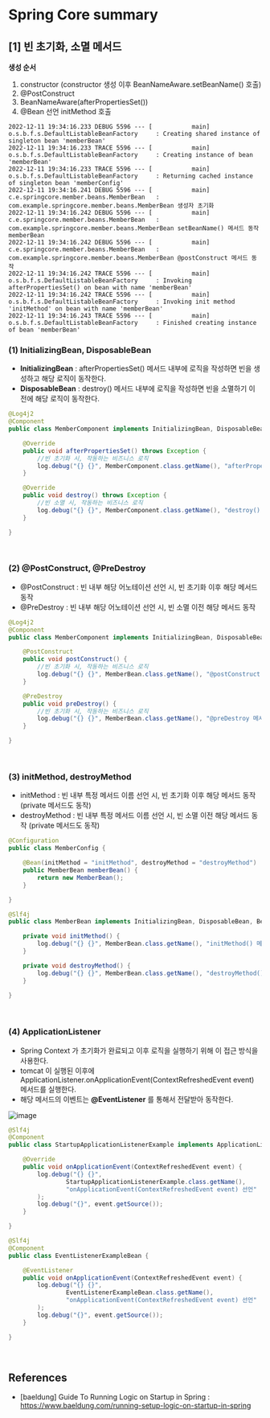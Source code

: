 # Spring Core summary

## [1] 빈 초기화, 소멸  메서드

**생성 순서**
1. constructor (constructor 생성 이후 BeanNameAware.setBeanName() 호출)
2. @PostConstruct
3. BeanNameAware(afterPropertiesSet())
4. @Bean 선언 initMethod 호출 
```text
2022-12-11 19:34:16.233 DEBUG 5596 --- [           main] o.s.b.f.s.DefaultListableBeanFactory     : Creating shared instance of singleton bean 'memberBean'
2022-12-11 19:34:16.233 TRACE 5596 --- [           main] o.s.b.f.s.DefaultListableBeanFactory     : Creating instance of bean 'memberBean'
2022-12-11 19:34:16.233 TRACE 5596 --- [           main] o.s.b.f.s.DefaultListableBeanFactory     : Returning cached instance of singleton bean 'memberConfig'
2022-12-11 19:34:16.241 DEBUG 5596 --- [           main] c.e.springcore.member.beans.MemberBean   : com.example.springcore.member.beans.MemberBean 생성자 초기화
2022-12-11 19:34:16.242 DEBUG 5596 --- [           main] c.e.springcore.member.beans.MemberBean   : com.example.springcore.member.beans.MemberBean setBeanName() 메서드 동작 memberBean
2022-12-11 19:34:16.242 DEBUG 5596 --- [           main] c.e.springcore.member.beans.MemberBean   : com.example.springcore.member.beans.MemberBean @postConstruct 메서드 동작
2022-12-11 19:34:16.242 TRACE 5596 --- [           main] o.s.b.f.s.DefaultListableBeanFactory     : Invoking afterPropertiesSet() on bean with name 'memberBean'
2022-12-11 19:34:16.242 TRACE 5596 --- [           main] o.s.b.f.s.DefaultListableBeanFactory     : Invoking init method  'initMethod' on bean with name 'memberBean'
2022-12-11 19:34:16.243 TRACE 5596 --- [           main] o.s.b.f.s.DefaultListableBeanFactory     : Finished creating instance of bean 'memberBean'
```

### (1) InitializingBean, DisposableBean
- **InitializingBean** : afterPropertiesSet() 메서드 내부에 로직을 작성하면 빈을 생성하고 해당 로직이 동작한다.
- **DisposableBean** : destroy() 메서드 내부에 로직을 작성하면 빈을 소멸하기 이전에 해당 로직이 동작한다. 
```java
@Log4j2
@Component
public class MemberComponent implements InitializingBean, DisposableBean, BeanNameAware {

    @Override
    public void afterPropertiesSet() throws Exception {
        //빈 초기화 시, 작동하는 비즈니스 로직
        log.debug("{} {}", MemberComponent.class.getName(), "afterPropertiesSet() 메서드 동작");
    }

    @Override
    public void destroy() throws Exception {
        //빈 소멸 시, 작동하는 비즈니스 로직
        log.debug("{} {}", MemberComponent.class.getName(), "destroy() 메서드 동작");
    }

}

```

<br>

### (2) @PostConstruct, @PreDestroy
- @PostConstruct : 빈 내부 해당 어노테이션 선언 시, 빈 초기화 이후 해당 메서드 동작
- @PreDestroy : 빈 내부 해당 어노테이션 선언 시, 빈 소멸 이전 해당 메서드 동작
```java
@Log4j2
@Component
public class MemberComponent implements InitializingBean, DisposableBean, BeanNameAware {

    @PostConstruct
    public void postConstruct() {
        //빈 초기화 시, 작동하는 비즈니스 로직
        log.debug("{} {}", MemberBean.class.getName(), "@postConstruct 메서드 동작");
    }

    @PreDestroy
    public void preDestroy() {
        //빈 초기화 시, 작동하는 비즈니스 로직
        log.debug("{} {}", MemberBean.class.getName(), "@preDestroy 메서드 동작");
    }

}
```

<br>

### (3) initMethod, destroyMethod
- initMethod : 빈 내부 특정 메서드 이름 선언 시, 빈 초기화 이후 해당 메서드 동작 (private 메서드도 동작)
- destroyMethod : 빈 내부 특정 메서드 이름 선언 시, 빈 소멸 이전 해당 메서드 동작 (private 메서드도 동작)
```java
@Configuration
public class MemberConfig {

    @Bean(initMethod = "initMethod", destroyMethod = "destroyMethod")
    public MemberBean memberBean() {
        return new MemberBean();
    }

}

@Slf4j
public class MemberBean implements InitializingBean, DisposableBean, BeanNameAware {

    private void initMethod() {
        log.debug("{} {}", MemberBean.class.getName(), "initMethod() 메서드 동작");
    }

    private void destroyMethod() {
        log.debug("{} {}", MemberBean.class.getName(), "destroyMethod() 메서드 동작");
    }
    
}

```

<br>


### (4) ApplicationListener<ContextRefreshedEvent>
- Spring Context 가 초기화가 완료되고 이후 로직을 실행하기 위해 이 접근 방식을 사용한다.
- tomcat 이 실행된 이후에 ApplicationListener.onApplicationEvent(ContextRefreshedEvent event) 메서드를 실행한다.
- 해당 메서드의 이벤트는 **@EventListener** 를 통해서 전달받아 동작한다.

![image](https://user-images.githubusercontent.com/48561660/206900059-da2e8dca-d6f3-49d6-a89b-1e5167e2985d.png)

```java
@Slf4j
@Component
public class StartupApplicationListenerExample implements ApplicationListener<ContextRefreshedEvent> {

    @Override
    public void onApplicationEvent(ContextRefreshedEvent event) {
        log.debug("{} {}",
                StartupApplicationListenerExample.class.getName(),
                "onApplicationEvent(ContextRefreshedEvent event) 선언"
        );
        log.debug("{}", event.getSource());
    }

}

@Slf4j
@Component
public class EventListenerExampleBean {

    @EventListener
    public void onApplicationEvent(ContextRefreshedEvent event) {
        log.debug("{} {}",
                EventListenerExampleBean.class.getName(),
                "onApplicationEvent(ContextRefreshedEvent event) 선언"
        );
        log.debug("{}", event.getSource());
    }

}

```

<br>

## References

- [baeldung] Guide To Running Logic on Startup in Spring : https://www.baeldung.com/running-setup-logic-on-startup-in-spring
